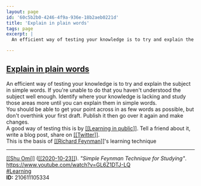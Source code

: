 ```yaml
---
layout: page
id: '60c5b2b0-4246-4f9a-936e-18b2aeb0221d'
title: 'Explain in plain words'
tags: page
excerpt: |
  An efficient way of testing your knowledge is to try and explain the subject in simple words. If you're unable to do that you haven't understood the subject well enough. Identify where your knowledge is lacking and study those areas more until you can explain them in simple words.

---
```

  
<h2 class="text-3xl font-semibold mb-4"><a href="/journals/Explain in plain words">Explain in plain words</a></h2>

<div class="space-y-2">
<div class="element-block ml-0"><div class="flex-1">An efficient way of testing your knowledge is to try and explain the subject in simple words. If you're unable to do that you haven't understood the subject well enough. Identify where your knowledge is lacking and study those areas more until you can explain them in simple words.</div></div>

<div class="element-block ml-0"><div class="flex-1">You should be able to get your point across in as few words as possible, but don't overthink your first draft. Publish it then go over it again and make changes.</div></div>

<div class="element-block ml-0"><div class="flex-1">A good way of testing this is by <a class="text-teal-400 group" href="/pages/learning-in-public"><span class="text-gray-500 group-hover:text-yellow-500">[[</span>Learning in public<span class="text-gray-500 group-hover:text-yellow-500">]]</span></a>. Tell a friend about it, write a blog post, share on <a class="text-teal-400 group" href="/pages/twitter"><span class="text-gray-500 group-hover:text-yellow-500">[[</span>Twitter<span class="text-gray-500 group-hover:text-yellow-500">]]</span></a>.</div></div>

<div class="element-block ml-0"><div class="flex-1">This is the basis of <a class="text-teal-400 group" href="/pages/richard-feynman"><span class="text-gray-500 group-hover:text-yellow-500">[[</span>Richard Feynman<span class="text-gray-500 group-hover:text-yellow-500">]]</span></a>'s learning technique</div></div>

<hr class="border-gray-700 !my-5" />

<div class="element-block ml-0"><div class="flex-1"><a class="text-teal-400 group" href="/pages/shu-omi"><span class="text-gray-500 group-hover:text-yellow-500">[[</span>Shu Omi<span class="text-gray-500 group-hover:text-yellow-500">]]</span></a> (<a class="text-teal-400 group" href="/pages/2020-10-23"><span class="text-gray-500 group-hover:text-yellow-500">[[</span>2020-10-23<span class="text-gray-500 group-hover:text-yellow-500">]]</span></a>). <em>"Simple Feynman Technique for Studying"</em>. <a class="text-indigo-400" href="https://www.youtube.com/watch?v=GL6Z1DTJ-LQ" target="_blank" rel="">https://www.youtube.com/watch?v=GL6Z1DTJ-LQ</a></div></div>

<div class="element-block ml-0"><div class="flex-1"><a class="text-gray-400" href="/pages/learning">#Learning</a></div></div>

<div class="element-block ml-0"><div class="flex-1"><strong class="text-rose-400">ID:</strong> 210611105334</div></div>
</div>
